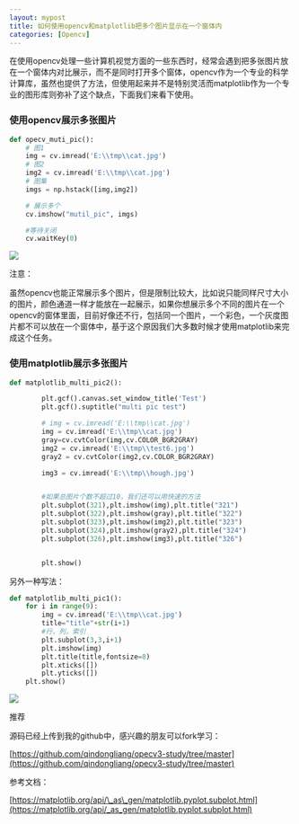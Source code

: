 ```yaml
---
layout: mypost
title: 如何使用opencv和matplotlib把多个图片显示在一个窗体内
categories: [Opencv]
---
```


在使用opencv处理一些计算机视觉方面的一些东西时，经常会遇到把多张图片放在一个窗体内对比展示，而不是同时打开多个窗体，opencv作为一个专业的科学计算库，虽然也提供了方法，但使用起来并不是特别灵活而matplotlib作为一个专业的图形库则弥补了这个缺点，下面我们来看下使用。

### 使用opencv展示多张图片

```python
def opecv_muti_pic():
    # 图1
    img = cv.imread('E:\\tmp\\cat.jpg')
    # 图2
    img2 = cv.imread('E:\\tmp\\cat.jpg')
    # 图集
    imgs = np.hstack([img,img2])

    # 展示多个
    cv.imshow("mutil_pic", imgs)

    #等待关闭
    cv.waitKey(0)
```

![](https://ask.qcloudimg.com/http-save/1903727/ath5dxbl8t.png)

注意：

虽然opencv也能正常展示多个图片，但是限制比较大，比如说只能同样尺寸大小的图片，颜色通道一样才能放在一起展示，如果你想展示多个不同的图片在一个opencv的窗体里面，目前好像还不行，包括同一个图片，一个彩色，一个灰度图片都不可以放在一个窗体中，基于这个原因我们大多数时候才使用matplotlib来完成这个任务。

### 使用matplotlib展示多张图片

```python
def matplotlib_multi_pic2():

        plt.gcf().canvas.set_window_title('Test')
        plt.gcf().suptitle("multi pic test")

        # img = cv.imread('E:\\tmp\\cat.jpg')
        img = cv.imread('E:\\tmp\\cat.jpg')
        gray=cv.cvtColor(img,cv.COLOR_BGR2GRAY)
        img2 = cv.imread('E:\\tmp\\test6.jpg')
        gray2 = cv.cvtColor(img2,cv.COLOR_BGR2GRAY)

        img3 = cv.imread('E:\\tmp\\hough.jpg')


        #如果总图片个数不超过10，我们还可以用快速的方法
        plt.subplot(321),plt.imshow(img),plt.title("321")
        plt.subplot(322),plt.imshow(gray),plt.title("322")
        plt.subplot(323),plt.imshow(img2),plt.title("323")
        plt.subplot(324),plt.imshow(gray2),plt.title("324")
        plt.subplot(326),plt.imshow(img3),plt.title("326")


        plt.show()
```

另外一种写法：

```python
def matplotlib_multi_pic1():
    for i in range(9):
        img = cv.imread('E:\\tmp\\cat.jpg')
        title="title"+str(i+1)
        #行，列，索引
        plt.subplot(3,3,i+1)
        plt.imshow(img)
        plt.title(title,fontsize=8)
        plt.xticks([])
        plt.yticks([])
    plt.show()
```

![](https://ask.qcloudimg.com/http-save/1903727/d0h7ublbv1.png)

推荐

源码已经上传到我的github中，感兴趣的朋友可以fork学习：

[https://github.com/qindongliang/opecv3-study/tree/master](https://github.com/qindongliang/opecv3-study/tree/master)

参考文档：

[https://matplotlib.org/api/\_as\_gen/matplotlib.pyplot.subplot.html](https://matplotlib.org/api/_as_gen/matplotlib.pyplot.subplot.html)